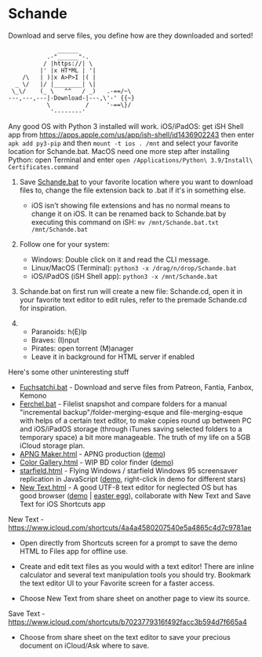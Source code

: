 # Schande

Download and serve files, you define how are they downloaded and sorted!

```
              ______
           .-"______"-.
          / |https://| \
         |' |x HT*ML | '|
    /\   | )|x A>P>I |( |
  _ \/   |/ |________| \|
 \_\/    (_ \   ^^   / _)   .-==/~\
---,---,---|-Download-|---,\'-' {{~}
           \          /     '-==\}/
            '--------'
```
Any good OS with Python 3 installed will work. iOS/iPadOS: get iSH Shell app from https://apps.apple.com/us/app/ish-shell/id1436902243 then enter `apk add py3-pip` and then `mount -t ios . /mnt` and select your favorite location for Schande.bat. MacOS need one more step after installing Python: open Terminal and enter `open /Applications/Python\ 3.9/Install\ Certificates.command`

1. Save <a href="https://github.com/Rukario/Schande/raw/main/Schande.bat">Schande.bat</a> to your favorite location where you want to download files to, change the file extension back to .bat if it's in something else.
    - iOS isn't showing file extensions and has no normal means to change it on iOS. It can be renamed back to Schande.bat by executing this command on iSH: `mv /mnt/Schande.bat.txt /mnt/Schande.bat`

2. Follow one for your system:
    - Windows: Double click on it and read the CLI message.
    - Linux/MacOS (Terminal): `python3 -x /drag/n/drop/Schande.bat`
    - iOS/iPadOS (iSH Shell app): `python3 -x /mnt/Schande.bat`

3. Schande.bat on first run will create a new file: Schande.cd, open it in your favorite text editor to edit rules, refer to the premade Schande.cd for inspiration.

4.
    - Paranoids: h(E)lp
    - Braves: (I)nput
    - Pirates: open torrent (M)anager
    - Leave it in background for HTML server if enabled

Here's some other uninteresting stuff

  - <a href="https://github.com/Rukario/Schande/raw/main/Uninteresting%20stuff/Fuchsatchi.bat">Fuchsatchi.bat</a> - Download and serve files from Patreon, Fantia, Fanbox, Kemono
  - <a href="https://github.com/Rukario/Schande/raw/main/Uninteresting%20stuff/Ferchel.bat">Ferchel.bat</a> - Filelist snapshot and compare folders for a manual "incremental backup"/folder-merging-esque and file-merging-esque with helps of a certain text editor, to make copies round up between PC and iOS/iPadOS storage (through iTunes saving selected folders to a temporary space) a bit more manageable. The truth of my life on a 5GB iCloud storage plan.
  - <a href="https://github.com/Rukario/Schande/raw/main/Uninteresting%20stuff/APNG%20Maker.html">APNG Maker.html</a> - APNG production (<a href="https://rukario.github.io/Schande/Uninteresting%20stuff/APNG%20Maker.html">demo</a>)
  - <a href="https://github.com/Rukario/Schande/raw/main/Uninteresting%20stuff/Color%20Gallery.html">Color Gallery.html</a> - WIP BD color finder (<a href="https://rukario.github.io/Schande/Uninteresting%20stuff/Color%20Gallery.html">demo</a>)
  - <a href="https://github.com/Rukario/Schande/raw/main/Uninteresting%20stuff/starfield.html">starfield.html</a> - Flying Windows / starfield Windows 95 screensaver replication in JavaScript (<a href="https://rukario.github.io/Schande/Uninteresting%20stuff/starfield.html">demo</a>, right-click in demo for different stars)
  - <a href="https://github.com/Rukario/Schande/raw/main/Uninteresting%20stuff/New%20Text.html">New Text.html</a> - A good UTF-8 text editor for neglected OS but has good browser (<a href="https://rukario.github.io/Schande/Uninteresting%20stuff/New%20Text.html">demo</a> | <a href="https://rukario.github.io/Schande/Uninteresting%20stuff/New%20Text.html?🦦">easter egg</a>), collaborate with New Text and Save Text for iOS Shortcuts app

New Text - https://www.icloud.com/shortcuts/4a4a4580207540e5a4865c4d7c9781ae

- Open directly from Shortcuts screen for a prompt to save the demo HTML to Files app for offline use.

- Create and edit text files as you would with a text editor! There are inline calculator and several text manipulation tools you should try. Bookmark the text editor UI to your Favorite screen for a faster access.

- Choose New Text from share sheet on another page to view its source.

Save Text - https://www.icloud.com/shortcuts/b7023779316f492facc3b594d7f665a4

- Choose from share sheet on the text editor to save your precious document on iCloud/Ask where to save.
